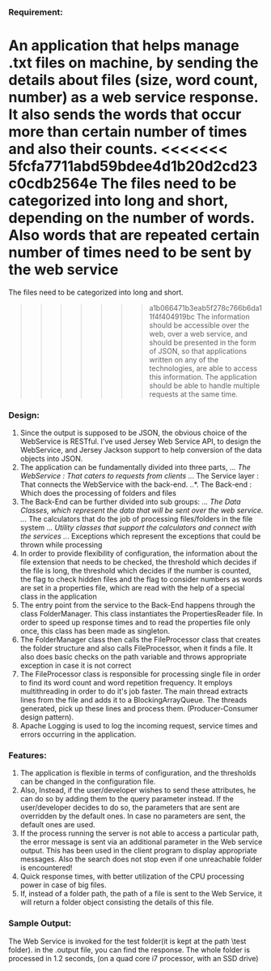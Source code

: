 ### Requirement:
An application that helps manage .txt files on machine, by sending the details about files (size, word count, number)
as a web service response.
It also sends the words that occur more than certain number of times and also their counts.
<<<<<<< 5fcfa7711abd59bdee4d1b20d2cd23c0cdb2564e
The files need to be categorized into long and short, depending on the number of words. Also words that are
repeated certain number of times need to be sent by the web service
=======
The files need to be categorized into long and short.
>>>>>>> a1b066471b3eab5f278c766b6da11f4f404919bc
The information should be accessible over the web, over a web service, and should be presented in the form of JSON, 
so that applications written on any of the technologies, are able to access this information.
The application should be able to handle multiple requests at the same time.

### Design:
1. Since the output is supposed to be JSON, the obvious choice of the WebService is RESTful.
	I've used Jersey Web Service API, to design the WebService, and Jersey Jackson support to help conversion of
	the data objects into JSON.
2. The application can be fundamentally divided into three parts,
..*. The WebService : That caters to requests from clients
..*. The Service layer : That connects the WebService with the back-end.
..*. The Back-end : Which does the processing of folders and files
3. The Back-End can be further divided into sub groups:
..*. The Data Classes, which represent the data that will be sent over the web service.
..*. The calculators that do the job of processing files/folders in the file system
..*. Utility classes that support the calculators and connect with the services
..*. Exceptions which represent the exceptions that could be thrown while processing
4. In order to provide flexibility of configuration, the information about the file extension that needs to be 	checked, the threshold which decides if the file is long, the threshold which decides if the number is counted,
	the flag to check hidden files and the flag to consider numbers as words are set in a properties file, which are
	read with the help of a special class in the application
5. The entry point from the service to the Back-End happens through the class FolderManager. This class 	instantiates the PropertiesReader file. In order to speed up response times and to read the properties file only
	once, this class has been made as singleton.
6. The FolderManager class then calls the FileProcessor class that creates the folder structure and also calls 	FileProcessor, when it finds a file. It also does basic checks on the path variable and throws appropriate 	exception in case it is not correct
7. The FileProcessor class is responsible for processing  single file in order to find its word count and word 	repetition frequency. It employs multithreading in order to do it's job faster. The main thread extracts lines
	from the file and adds it to a BlockingArrayQueue. The threads generated, pick up these lines and process them.
	(Producer-Consumer design pattern).
8. Apache Logging is used to log the incoming request, service times and errors occurring in the application.	
	
### Features:
1. The application is flexible in terms of configuration, and the thresholds can be changed in the configuration file.
2. Also, Instead, if the user/developer wishes to send these attributes, he can do so by adding them to the query 	parameter instead.
	If the user/developer decides to do so, the parameters that are sent are overridden by the default ones.
	In case no parameters are sent, the default ones are used.
3. If the process running the server is not able to access a particular path, the error message is sent via an 	additional parameter in the Web service output. This has been used in the client program to 
	display appropriate messages. Also the search does not stop even if one unreachable folder is encountered!
4. Quick response times, with better utilization of the CPU processing power in case of big files.
5. If, instead of a folder path, the path of a file is sent to the Web Service, it will return a folder object
	consisting the details of this file.
	
### Sample Output:
The Web Service is invoked for the test folder(it is kept at the path \test folder). in the .output file, you can find the response.
The whole folder is processed in 1.2 seconds, (on a quad core i7 processor, with an SSD drive)
